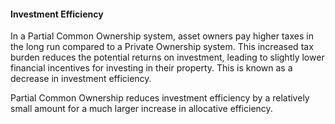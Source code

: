 #### Investment Efficiency

In a Partial Common Ownership system, asset owners pay higher taxes in the long run compared to a Private Ownership system. This increased tax burden reduces the potential returns on investment, leading to slightly lower financial incentives for investing in their property. This is known as a decrease in investment efficiency.

Partial Common Ownership reduces investment efficiency by a relatively small amount for a much larger increase in allocative efficiency.
